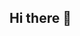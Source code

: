 ## Hi there 👋

<!--
**eluthmaaniy/eluthmaaniy** is a ✨ _web developer_ ✨ repository because its `README.md` (this file) appears on your GitHub profile.

Here are some ideas to get you started:

- 🔭 I’m currently working on Web Projects 
- 🌱 I’m currently learning ReactJs
- 👯 I’m looking to collaborate on Web applications 
- 🤔 I’m looking for help with Flutter
- 💬 Ask me about HTML, CSS, JavaScript, Tailwind CSS, Bootstrap 
- 📫 How to reach me: eluthmaaniy@gmail.com
- 😄 Pronouns: Mr
- ⚡ Fun fact: You are getting distracted again. Focus
-->

